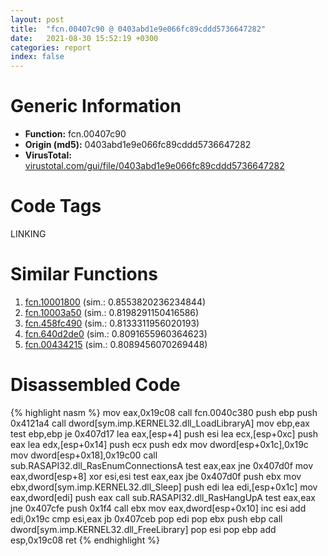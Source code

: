 ```yaml
---
layout: post
title:  "fcn.00407c90 @ 0403abd1e9e066fc89cddd5736647282"
date:   2021-08-30 15:52:19 +0300
categories: report
index: false
---
```


# Generic Information
- **Function:** fcn.00407c90
- **Origin (md5):** 0403abd1e9e066fc89cddd5736647282
- **VirusTotal:** [virustotal.com/gui/file/0403abd1e9e066fc89cddd5736647282][virustotal_ref]

# Code Tags
<span class="tag" id="LINKING">LINKING</span>


# Similar Functions

1. [fcn.10001800][similar_1_ref] (sim.: 0.8553820236234844)
2. [fcn.10003a50][similar_2_ref] (sim.: 0.8198291150416586)
3. [fcn.458fc490][similar_3_ref] (sim.: 0.8133311956020193)
4. [fcn.640d2de0][similar_4_ref] (sim.: 0.8091655960364623)
5. [fcn.00434215][similar_5_ref] (sim.: 0.8089456070269448)


# Disassembled Code

{% highlight nasm %}
mov eax,0x19c08
call fcn.0040c380
push ebp
push 0x4121a4
call dword[sym.imp.KERNEL32.dll_LoadLibraryA]
mov ebp,eax
test ebp,ebp
je 0x407d17
lea eax,[esp+4]
push esi
lea ecx,[esp+0xc]
push eax
lea edx,[esp+0x14]
push ecx
push edx
mov dword[esp+0x1c],0x19c
mov dword[esp+0x18],0x19c00
call sub.RASAPI32.dll_RasEnumConnectionsA
test eax,eax
jne 0x407d0f
mov eax,dword[esp+8]
xor esi,esi
test eax,eax
jbe 0x407d0f
push ebx
mov ebx,dword[sym.imp.KERNEL32.dll_Sleep]
push edi
lea edi,[esp+0x1c]
mov eax,dword[edi]
push eax
call sub.RASAPI32.dll_RasHangUpA
test eax,eax
jne 0x407cfe
push 0x1f4
call ebx
mov eax,dword[esp+0x10]
inc esi
add edi,0x19c
cmp esi,eax
jb 0x407ceb
pop edi
pop ebx
push ebp
call dword[sym.imp.KERNEL32.dll_FreeLibrary]
pop esi
pop ebp
add esp,0x19c08
ret
{% endhighlight %}


[similar_1_ref]: /report/fcn.10001800@a0ac129ff3ea4c0dfa9529c259a9502c
[similar_2_ref]: /report/fcn.10003a50@47587171cbb30689dfc78b7aeb2c164d
[similar_3_ref]: /report/fcn.458fc490@284c9c9722cef7520dddfe58806fd72f
[similar_4_ref]: /report/fcn.640d2de0@07e4412910bcf0f5969ef64c44eecb2d
[similar_5_ref]: /report/fcn.00434215@f5b8476c36459986b226c45654aeb016
[virustotal_ref]: https://www.virustotal.com/gui/file/0403abd1e9e066fc89cddd5736647282